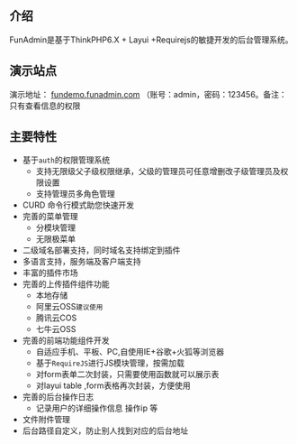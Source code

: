 ## 介绍
FunAdmin是基于ThinkPHP6.X + Layui +Requirejs的敏捷开发的后台管理系统。
## 演示站点
演示地址： [fundemo.funadmin.com](http://fundemo.funadmin.com/2KmvVJA8dU.php) （账号：admin，密码：123456。备注：只有查看信息的权限
## 主要特性

*   基于`auth`的权限管理系统
    *   支持无限级父子级权限继承，父级的管理员可任意增删改子级管理员及权限设置
    *   支持管理员多角色管理
*  CURD 命令行模式助您快速开发
*   完善的菜单管理
    *   分模块管理
    *   无限极菜单
*   二级域名部署支持，同时域名支持绑定到插件
*   多语言支持，服务端及客户端支持
*  丰富的插件市场
*   完善的上传插件组件功能
    *   本地存储
    *   阿里云OSS`建议使用`
    *   腾讯云COS
    *   七牛云OSS
*   完善的前端功能组件开发
    *   自适应手机、平板、PC,自使用IE+谷歌+火狐等浏览器
    *   基于`RequireJS`进行JS模块管理，按需加载
    *  对form表单二次封装，只需要使用函数就可以展示表
    *   对layui table ,form表格再次封装，方便使用
*   完善的后台操作日志
    *   记录用户的详细操作信息 操作ip 等
*   文件附件管理
*   后台路径自定义，防止别人找到对应的后台地址

